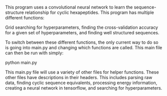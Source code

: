 This program uses a convolutional neural network to learn the
sequence-structure relationship for cyclic hexapeptides. This program 
has multiple different functions:

Grid searching for hyperparameters, finding the cross-validation accuracy for a
given set of hyperparameters, and finding well structured sequences. 

To switch between these different functions, the only current way to do so is
going into main.py and changing which functions are called. This main file can
then be run with simply:

python main.py

This main.py file will use a variety of other files for helper functions. These
other files have descriptions in their headers. This includes parsing raw data,
finding cyclic sequence equivalents, processing energy information,
creating a neural network in tensorflow, and searching for hyperparameters.
